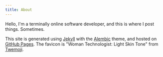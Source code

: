 ```yaml
---
title: About
---
```


Hello, I'm a terminally online software developer, and this is where I post things. Sometimes.

This site is generated using [Jekyll](https://jekyllrb.com/) with the [Alembic](https://github.com/daviddarnes/alembic) theme, and hosted on [GitHub Pages](https://pages.github.com/). The favicon is  "Woman Technologist: Light Skin Tone" from [Twemoji](https://twemoji.twitter.com/).
